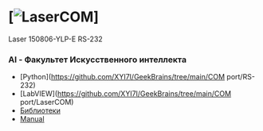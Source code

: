 # [![LaserCOM]()]
Laser 150806-YLP-E RS-232 

### AI - Факультет Искусственного интеллекта

* [Python](https://github.com/XYI7I/GeekBrains/tree/main/COM port/RS-232)<br>
* [LabVIEW](https://github.com/XYI7I/GeekBrains/tree/main/COM port/LaserCOM)<br>
* [Библиотеки](https://github.com/XYI7I/GeekBrains/tree/main/AI/PythonDS_2)
* [Manual](https://github.com/XYI7I/GeekBrains/tree/main/AI/PythonDS_2)

